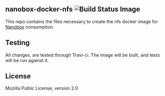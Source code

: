 ## nanobox-docker-nfs ![Build Status Image](https://travis-ci.org/nanobox-io/nanobox-docker-nfs.svg)

This repo contains the files necessary to create the nfs docker image for [Nanobox](http://nanobox.io) consumption.

## Testing

All changes, are tested through Travi-ci. The image will be built, and tests will be run against it.

## License

Mozilla Public License, version 2.0
